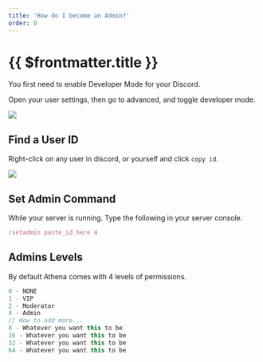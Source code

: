```yaml
---
title: 'How do I become an Admin?'
order: 0
---
```


# {{ $frontmatter.title }}

You first need to enable Developer Mode for your Discord.

Open your user settings, then go to advanced, and toggle developer mode.

![](https://i.imgur.com/r6c0xzO.png)

## Find a User ID

Right-click on any user in discord, or yourself and click `copy id`.

![](https://i.imgur.com/JmEFXiA.png)

## Set Admin Command

While your server is running. Type the following in your server console.

```ts
/setadmin paste_id_here 4
```

## Admins Levels

By default Athena comes with 4 levels of permissions.

```ts
0 - NONE
1 - VIP
2 - Moderator
4 - Admin
// How to add more...
8 - Whatever you want this to be
16 - Whatever you want this to be
32 - Whatever you want this to be
64 - Whatever you want this to be
```
